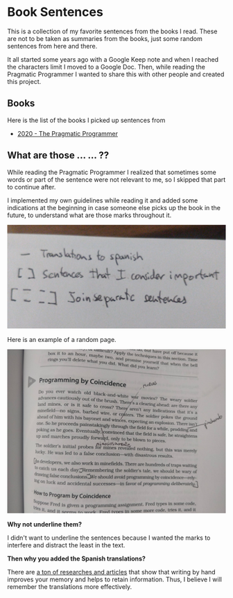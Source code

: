 # Book Sentences

This is a collection of my favorite sentences from the books I read. These are not to be taken as summaries from the books, just some random sentences from here and there. 

It all started some years ago with a Google Keep note and when I reached the characters limit I moved to a Google Doc. Then, while reading the Pragmatic Programmer I wanted to share this with other people and created this project.

## Books

Here is the list of the books I picked up sentences from

- [2020 - The Pragmatic Programmer](./the-pragmatic-programmer)

## What are those ... ... ??

While reading the Pragmatic Programmer I realized that sometimes some words or part of the sentence were not relevant to me, so I skipped that part to continue after.

I implemented my own guidelines while reading it and added some indications at the beginning in case someone else picks up the book in the future, to understand what are those marks throughout it.

![Guidelines](./assets/guidelines.jpg)

Here is an example of a random page.

![Guidelines example](./assets/guidelines_example.jpg)

**Why not underline them?**

I didn't want to underline the sentences because I wanted the marks to interfere and distract the least in the text.
      
**Then why you added the Spanish translations?**

There are [a ton of researches and articles](https://www.google.com/search?q=Writing+by+hand+to+retain+information&oq=Writing+by+hand+to+retain+information) that show that writing by hand improves your memory and helps to retain information. Thus, I believe I will remember the translations more effectively.
                                                            
 
